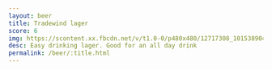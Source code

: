 ```yaml
---
layout: beer
title: Tradewind lager
score: 6
img: https://scontent.xx.fbcdn.net/v/t1.0-0/p480x480/12717308_10153890415688745_8114544610484440853_n.jpg?oh=54d8954db92c666d16c2198d68e66b47&oe=588A5D93
desc: Easy drinking lager. Good for an all day drink
permalink: /beer/:title.html
---
```

